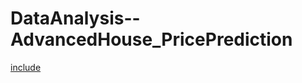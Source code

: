 # DataAnalysis--AdvancedHouse_PricePrediction
[include](File:https://github.com/sabdha/DataAnalysis--AdvancedHouse_PricePrediction/blob/main/MachineLearningPipeline_HousePrice.ipynb)

